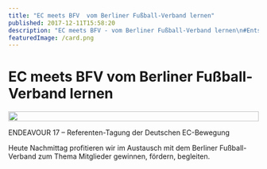 ```yaml
---
title: "EC meets BFV  vom Berliner Fußball-Verband lernen"
published: 2017-12-11T15:58:20
description: "EC meets BFV - vom Berliner Fußball-Verband lernen\n#Entschieden #WirSindDerNordbund #Austausch"
featuredImage: /card.png
---
```


# EC meets BFV  vom Berliner Fußball-Verband lernen

<div style="display: grid; grid-template-columns: repeat(1, 1fr); grid-gap: 5px;">
<img src="/old/1513003802384737660319.jpg" alt width="100%">
</div>

ENDEAVOUR 17 &#8211; Referenten-Tagung der Deutschen EC-Bewegung

Heute Nachmittag profitieren wir im Austausch mit dem Berliner Fußball-Verband zum Thema Mitglieder gewinnen, fördern, begleiten.

&nbsp;